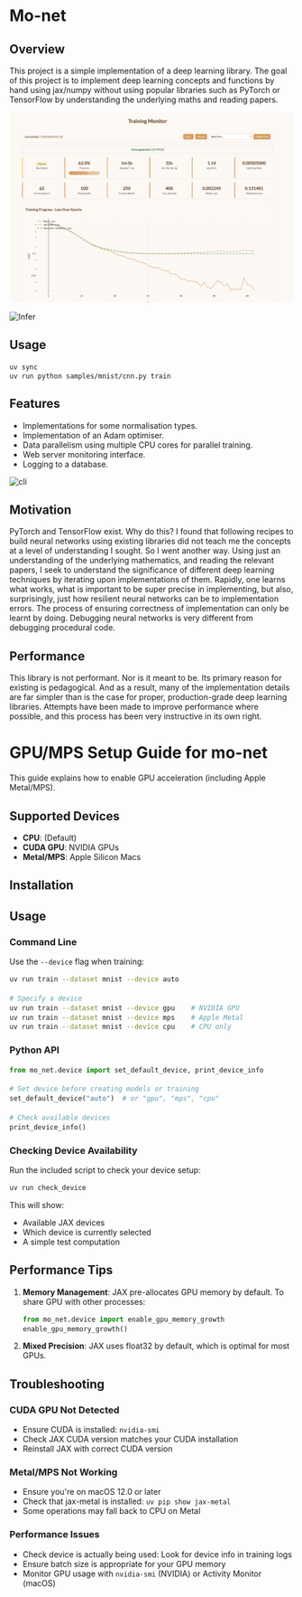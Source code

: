 # Mo-net

## Overview

This project is a simple implementation of a deep learning library. The goal of
this project is to implement deep learning concepts and functions by hand using
jax/numpy without using popular libraries such as PyTorch or TensorFlow by
understanding the underlying maths and reading papers.

![Dashboard](/assets/dashboard.png)

![Infer](/assets/after-grokking.png)

## Usage

```shell
uv sync
uv run python samples/mnist/cnn.py train
```

## Features

- Implementations for some normalisation types.
- Implementation of an Adam optimiser.
- Data parallelism using multiple CPU cores for parallel training.
- Web server monitoring interface.
- Logging to a database.

![cli](./assets/cli-interface.png)

## Motivation

PyTorch and TensorFlow exist. Why do this? I found that following recipes to
build neural networks using existing libraries did not teach me the concepts at
a level of understanding I sought. So I went another way. Using just an
understanding of the underlying mathematics, and reading the relevant papers, I
seek to understand the significance of different deep learning techniques by
iterating upon implementations of them. Rapidly, one learns what works, what is
important to be super precise in implementing, but also, surprisingly, just how
resilient neural networks can be to implementation errors. The process of
ensuring correctness of implementation can only be learnt by doing.
Debugging neural networks is very different from debugging procedural code.

## Performance

This library is not performant. Nor is it meant to be. Its primary reason for
existing is pedagogical. And as a result, many of the implementation details are
far simpler than is the case for proper, production-grade deep learning
libraries. Attempts have been made to improve performance where possible, and
this process has been very instructive in its own right.

# GPU/MPS Setup Guide for mo-net

This guide explains how to enable GPU acceleration (including Apple Metal/MPS).

## Supported Devices

- **CPU**: (Default)
- **CUDA GPU**: NVIDIA GPUs
- **Metal/MPS**: Apple Silicon Macs

## Installation

## Usage

### Command Line

Use the `--device` flag when training:

```bash
uv run train --dataset mnist --device auto

# Specify a device
uv run train --dataset mnist --device gpu    # NVIDIA GPU
uv run train --dataset mnist --device mps    # Apple Metal
uv run train --dataset mnist --device cpu    # CPU only
```

### Python API

```python
from mo_net.device import set_default_device, print_device_info

# Set device before creating models or training
set_default_device("auto")  # or "gpu", "mps", "cpu"

# Check available devices
print_device_info()
```

### Checking Device Availability

Run the included script to check your device setup:

```bash
uv run check_device
```

This will show:

- Available JAX devices
- Which device is currently selected
- A simple test computation

## Performance Tips

1. **Memory Management**: JAX pre-allocates GPU memory by default. To share GPU with other processes:

   ```python
   from mo_net.device import enable_gpu_memory_growth
   enable_gpu_memory_growth()
   ```

2. **Mixed Precision**: JAX uses float32 by default, which is optimal for most GPUs.

## Troubleshooting

### CUDA GPU Not Detected

- Ensure CUDA is installed: `nvidia-smi`
- Check JAX CUDA version matches your CUDA installation
- Reinstall JAX with correct CUDA version

### Metal/MPS Not Working

- Ensure you're on macOS 12.0 or later
- Check that jax-metal is installed: `uv pip show jax-metal`
- Some operations may fall back to CPU on Metal

### Performance Issues

- Check device is actually being used: Look for device info in training logs
- Ensure batch size is appropriate for your GPU memory
- Monitor GPU usage with `nvidia-smi` (NVIDIA) or Activity Monitor (macOS)

```

```
